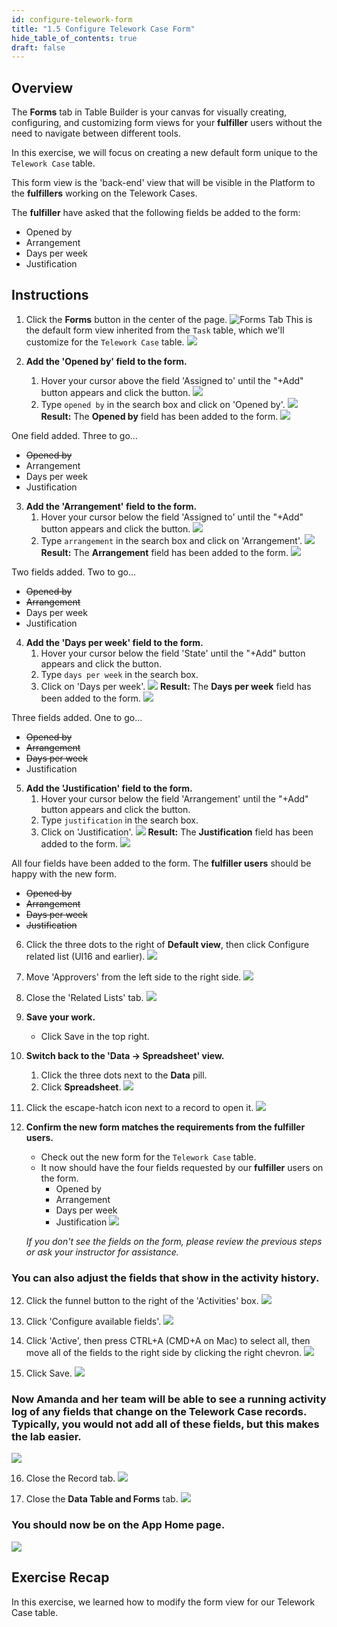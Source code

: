 ```yaml
---
id: configure-telework-form
title: "1.5 Configure Telework Case Form"
hide_table_of_contents: true
draft: false
---
```


## Overview

The **Forms** tab in Table Builder is your canvas for visually creating, configuring, and customizing form views for your **fulfiller** users without the need to navigate between different tools. 

In this exercise, we will focus on creating a new default form unique to the `Telework Case` table.

This form view is the 'back-end' view that will be visible in the Platform to the **fulfillers** working on the Telework Cases. 

The **fulfiller** have asked that the following fields be added to the form:
* Opened by
* Arrangement
* Days per week
* Justification

## Instructions

1. Click the **Forms** button in the center of the page.
   ![Forms Tab](../images/2023-10-19-13-30-47.png)
   This is the default form view inherited from the `Task` table, which we'll customize for the `Telework Case` table.
   ![](../images/2023-11-03-10-06-30.png)


2. **Add the 'Opened by' field to the form.**
   1. Hover your cursor above the field 'Assigned to' until the "+Add" button appears and click the button. 
   ![](../images/2023-11-03-10-15-36.png)
   2. Type `opened by` in the search box and click on 'Opened by'.
   ![](../images/2023-10-19-14-59-40.png)
   **Result:** The **Opened by** field has been added to the form.
   ![](../images/2023-11-03-10-17-31.png)

One field added. Three to go...
* ~~Opened by~~
* Arrangement
* Days per week
* Justification

3. **Add the 'Arrangement' field to the form.**
   1. Hover your cursor below the field 'Assigned to' until the "+Add" button appears and click the button. 
   ![](../images/2023-11-03-10-20-23.png)
   2. Type `arrangement` in the search box and click on 'Arrangement'.
   ![](../images/2023-10-19-15-09-39.png)
   **Result:** The **Arrangement** field has been added to the form.
   ![](../images/2023-11-03-10-21-08.png)

Two fields added. Two to go...
* ~~Opened by~~
* ~~Arrangement~~
* Days per week
* Justification

4. **Add the 'Days per week' field to the form.**
   1. Hover your cursor below the field 'State' until the "+Add" button appears and click the button.
   2. Type `days per week` in the search box.
   3. Click on 'Days per week'.
   ![](../images/2023-11-03-10-24-57.png)
   **Result:** The **Days per week** field has been added to the form.
   ![](../images/2023-11-03-10-26-41.png)

Three fields added. One to go...
* ~~Opened by~~
* ~~Arrangement~~
* ~~Days per week~~
* Justification

5. **Add the 'Justification' field to the form.**
   1. Hover your cursor below the field 'Arrangement' until the "+Add" button appears and click the button.
   2. Type `justification` in the search box.
   3. Click on 'Justification'.
   ![](../images/2023-11-03-10-30-08.png)
   **Result:** The **Justification** field has been added to the form.
   ![](../images/2023-11-03-10-33-13.png)

All four fields have been added to the form. The **fulfiller users** should be happy with the new form. 
* ~~Opened by~~
* ~~Arrangement~~
* ~~Days per week~~
* ~~Justification~~

6. Click the three dots to the right of **Default view**, then click Configure related list (UI16 and earlier). 
   ![](../images/2023-12-05-13-51-33.png)


7. Move 'Approvers' from the left side to the right side. 
![](../images/2023-12-05-13-56-48.png)


8. Close the 'Related Lists' tab. 
![](../images/2023-12-05-14-07-18.png)


9.  **Save your work.**
    * Click <span className="button-purple">Save</span> in the top right. 


9. **Switch back to the 'Data -> Spreadsheet' view.**
    1.  Click the three dots next to the **Data** pill.
    2.  Click **Spreadsheet**.
   ![](../images/2023-10-19-18-45-29.png)


10. Click the escape-hatch icon next to a record to open it. 
![](../images/2023-11-08-19-44-43.png)


11. **Confirm the new form matches the requirements from the fulfiller users.**
    * Check out the new form for the `Telework Case` table.
    * It now should have the four fields requested by our **fulfiller** users on the form. 
       * Opened by
       * Arrangement
       * Days per week
       * Justification
    ![](../images/2023-11-04-23-09-04.png)
 
    _If you don't see the fields on the form, please review the previous steps or ask your instructor for assistance._


### You can also adjust the fields that show in the activity history.


12. Click the funnel button to the right of the 'Activities' box.
![](../images/2023-11-08-19-45-50.png)


13. Click 'Configure available fields'.
![](../images/2023-11-08-19-46-30.png)


14. Click 'Active', then press CTRL+A (CMD+A on Mac) to select all, then move all of the fields to the right side by clicking the right chevron.
![](../images/2023-11-08-19-47-44.png)


15. Click <span className="button-purple-square">Save</span>.
![](../images/2023-11-08-19-48-19.png)


### Now Amanda and her team will be able to see a running activity log of any fields that change on the Telework Case records.  Typically, you would not add all of these fields, but this makes the lab easier. 

![](../images/2023-11-08-19-49-45.png)


16.  Close the Record tab.
   ![](../images/2023-10-19-21-24-24.png)


17. Close the **Data Table and Forms** tab.
   ![](../images/2023-10-19-17-21-01.png)


### You should now be on the **App Home** page. 
   ![](../images/2023-11-03-10-47-36.png)

## Exercise Recap

In this exercise, we learned how to modify the form view for our Telework Case table.
